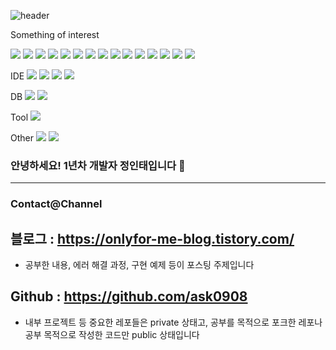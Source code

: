 ![header](https://capsule-render.vercel.app/api?type=slice&color=gradient&height=200&section=footer&text=Jeong%20In%20Tae&fontSize=100)

Something of interest 

<img src="https://img.shields.io/badge/Java-007396?style=circle&logo=Java&logoColor=white"/> <img src="https://img.shields.io/badge/Kotlin-0095D5?style=circle&logo=Kotlin&logoColor=white"/> <img src="https://img.shields.io/badge/Android-3DDC84?style=circle&logo=Android&logoColor=black"/> <img src="https://img.shields.io/badge/Rxjava-B7178C?style=circle&logo=ReactiveX&logoColor=white"/> <img src="https://img.shields.io/badge/WebRTC-333333?style=circle&logo=WebRTC&logoColor=white"/> <img src="https://img.shields.io/badge/AWS-232F3E?style=circle&logo=amazon%20AWS&logoColor=white"/> <img src="https://img.shields.io/badge/HTML5-E34F26?style=circle&logo=HTML5&logoColor=white"/> <img src="https://img.shields.io/badge/JavaScript-F7DF1E?style=circle&logo=JavaScript&logoColor=black"/> <img src="https://img.shields.io/badge/CSS3-1572B6?style=circle&logo=CSS3&logoColor=white"/> <img src="https://img.shields.io/badge/Bootstrap-7952B3?style=circle&logo=Bootstrap&logoColor=white"/> <img src="https://img.shields.io/badge/Apache-D22128?style=circle&logo=Apache&logoColor=white"/> <img src="https://img.shields.io/badge/PHP-777BB4?style=circle&logo=PHP&logoColor=white"/> <img src="https://img.shields.io/badge/Node.js-339933?style=circle&logo=node-dot-js&logoColor=white"/> <img src="https://img.shields.io/badge/Nodemon-76D04B?style=circle&logo=nodemon&logoColor=white"/> <img src="https://img.shields.io/badge/Python-3776AB?style=circle&logo=Python&logoColor=white"/> 

IDE <img src="https://img.shields.io/badge/Eclipse%20IDE-2C2255?style=circle&logo=Eclipse%20IDE&logoColor=white"/> <img src="https://img.shields.io/badge/Android%20Studio-3DDC84?style=circle&logo=Android%20Studio&logoColor=black"/> <img src="https://img.shields.io/badge/Visual%20Studio%20Code-007ACC?style=circle&logo=Visual%20Studio%20Code&logoColor=white"/> <img src="https://img.shields.io/badge/Atom-6659SC?style=circle&logo=Atom&logoColor=white"/> 

DB <img src="https://img.shields.io/badge/MySQL-4479A1?style=circle&logo=mysql&logoColor=white"/> <img src="https://img.shields.io/badge/MariaDB-003545?style=circle&logo=mariadb&logoColor=white"/> 

Tool <img src="https://img.shields.io/badge/VirtualBox-183A61?style=circle&logo=VirtualBox&logoColor=white"/> 

Other <img src="https://img.shields.io/badge/Kaggle-20BEFF?style=circle&logo=Kaggle&logoColor=white"/> <img src="https://img.shields.io/badge/Github-181717?style=circle&logo=Github&logoColor=white"/> 

### 안녕하세요! 1년차 개발자 정인태입니다 👋

---

### Contact@Channel

## 블로그 : https://onlyfor-me-blog.tistory.com/
- 공부한 내용, 에러 해결 과정, 구현 예제 등이 포스팅 주제입니다

## Github : https://github.com/ask0908
- 내부 프로젝트 등 중요한 레포들은 private 상태고, 공부를 목적으로 포크한 레포나 공부 목적으로 작성한 코드만 public 상태입니다


<!--
**ask0908/ask0908** is a ✨ _special_ ✨ repository because its `README.md` (this file) appears on your GitHub profile.

Here are some ideas to get you started:

- 🔭 I’m currently working on ...
- 🌱 I’m currently learning ...
- 👯 I’m looking to collaborate on ...
- 🤔 I’m looking for help with ...
- 💬 Ask me about ...
- 📫 How to reach me: ...
- 😄 Pronouns: ...
- ⚡ Fun fact: ...
-->

